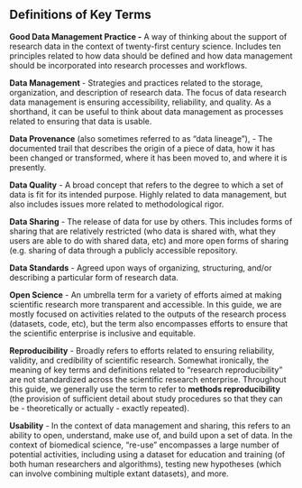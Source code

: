 ## Definitions of Key Terms

**Good Data Management Practice \-** A way of thinking about the support of research data in the context of twenty-first century science. Includes ten principles related to how data should be defined and how data management should be incorporated into research processes and workflows.

**Data Management** \- Strategies and practices related to the storage, organization, and description of research data. The focus of data research data management is ensuring accessibility, reliability, and quality. As a shorthand, it can be useful to think about data management as processes related to ensuring that data is usable.

**Data Provenance** (also sometimes referred to as “data lineage”), \- The documented trail that describes the origin of a piece of data, how it has been changed or transformed, where it has been moved to, and where it is presently. 

**Data Quality** \- A broad concept that refers to the degree to which a set of data is fit for its intended purpose. Highly related to data management, but also includes issues more related to methodological rigor.

**Data Sharing** \- The release of data for use by others. This includes forms of sharing that are relatively restricted (who data is shared with, what they users are able to do with shared data, etc) and more open forms of sharing (e.g. sharing of data through a publicly accessible repository. 

**Data Standards** \- Agreed upon ways of organizing, structuring, and/or describing a particular form of research data.

**Open Science** \- An umbrella term for a variety of efforts aimed at making scientific research more transparent and accessible. In this guide, we are mostly focused on activities related to the outputs of the research process (datasets, code, etc), but the term also encompasses efforts to ensure that the scientific enterprise is inclusive and equitable.

**Reproducibility** \- Broadly refers to efforts related to ensuring reliability, validity, and credibility of scientific research. Somewhat ironically, the meaning of key terms and definitions related to “research reproducibility” are not standardized across the scientific research enterprise. Throughout this guide, we generally use the term to refer to **methods reproducibility** (the provision of sufficient detail about study procedures so that they can be \- theoretically or actually \- exactly repeated).

**Usability** \- In the context of data management and sharing, this refers to an ability to open, understand, make use of, and build upon a set of data. In the context of biomedical science, “re-use” encompasses a large number of potential activities, including using a dataset for education and training (of both human researchers and algorithms), testing new hypotheses (which can involve combining multiple extant datasets), and more.
